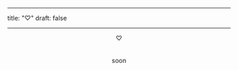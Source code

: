 
--- 

title: "♡" 
draft: false

---

<div align="center">
♡
</div>
<br><br>

<div align="center">
soon
</div>